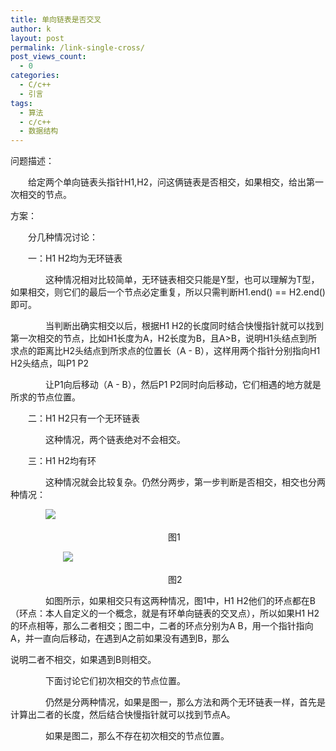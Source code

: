 ```yaml
---
title: 单向链表是否交叉
author: k
layout: post
permalink: /link-single-cross/
post_views_count:
  - 0
categories:
  - C/c++
  - 引言
tags:
  - 算法
  - c/c++
  - 数据结构
---
```



问题描述：

　　给定两个单向链表头指针H1,H2，问这俩链表是否相交，如果相交，给出第一次相交的节点。

 方案：

　　分几种情况讨论：

　　一：H1 H2均为无环链表

　　　　这种情况相对比较简单，无环链表相交只能是Y型，也可以理解为T型，如果相交，则它们的最后一个节点必定重复，所以只需判断H1.end() == H2.end()即可。

　　　　当判断出确实相交以后，根据H1 H2的长度同时结合快慢指针就可以找到第一次相交的节点，比如H1长度为A，H2长度为B，且A>B，说明H1头结点到所求点的距离比H2头结点到所求点的位置长（A - B），这样用两个指针分别指向H1 H2头结点，叫P1 P2

　　　　让P1向后移动（A - B），然后P1 P2同时向后移动，它们相遇的地方就是所求的节点位置。

　　二：H1 H2只有一个无环链表

　　　　这种情况，两个链表绝对不会相交。

　　三：H1 H2均有环

　　　　这种情况就会比较复杂。仍然分两步，第一步判断是否相交，相交也分两种情况：

　　　　![](http://i.imgur.com/UEZOyEn.png)

　　　　　　　　　　　　　　　　　　图1

　　　　　　![](http://i.imgur.com/upma2Vq.png)

　　　　　　　　　　　　　　　　　　图2

 　　　　如图所示，如果相交只有这两种情况，图1中，H1 H2他们的环点都在B（环点：本人自定义的一个概念，就是有环单向链表的交叉点），所以如果H1 H2的环点相等，那么二者相交；图二中，二者的环点分别为A B，用一个指针指向A，并一直向后移动，在遇到A之前如果没有遇到B，那么

说明二者不相交，如果遇到B则相交。

　　　　下面讨论它们初次相交的节点位置。

　　　　仍然是分两种情况，如果是图一，那么方法和两个无环链表一样，首先是计算出二者的长度，然后结合快慢指针就可以找到节点A。

　　　　如果是图二，那么不存在初次相交的节点位置。